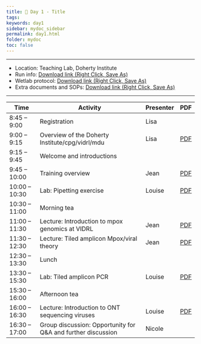 ```yaml
---
title: 🧪 Day 1 - Title
tags: 
keywords: day1
sidebar: mydoc_sidebar
permalink: day1.html
folder: mydoc
toc: false
---
```


<style>
.result {
background-color: #f0f0f0;
border: 1px solid #dedede;
padding: 10px;
margin-top: 10px;
margin-bottom: 10px;
}
</style>

---

- Location: Teaching Lab, Doherty Institute
- Run info: [Download link (Right Click, Save As)](https://raw.githubusercontent.com/vidrl/training-mpxv-2025/refs/heads/main/pdf/OneDrive_1_30-06-2025.zip)
- Wetlab protocol: [Download link (Right Click, Save As)](https://raw.githubusercontent.com/vidrl/training-mpxv-2025/refs/heads/main/pdf/VIDRL_ONT%20Mpox%20Protocol_Wetlab_%20training_2025.pdf)
- Extra documents and SOPs: [Download link (Right Click, Save As)](https://raw.githubusercontent.com/vidrl/training-mpxv-2025/refs/heads/main/pdf/wetlab/OneDrive_2025-06-30.zip)

---

| **Time**         | **Activity**                                         | **Presenter**  | **PDF** |
|------------------|-----------------------------------------------------|-----------------|---------|
| 8:45 – 9:00      | Registration                                        | Lisa            |      |
| 9:00 – 9:15      | Overview of the Doherty Institute/cpg/vidrl/mdu    | Lisa            | [PDF](https://raw.githubusercontent.com/vidrl/training-mpxv-2025/refs/heads/main/pdf/wetlab/CPG%20overview_Mpox%20training.pdf)     |
| 9:15 – 9:45      | Welcome and introductions                            |                 |      |
| 9:45 – 10:00     | Training overview                                   | Jean            | [PDF](https://raw.githubusercontent.com/vidrl/training-mpxv-2025/21e5a17af1dc33c47696b471b2c27a455ed456a3/pdf/wetlab/1_Mpox%20Wet%20Lab%20Day%201_Training%20Overview-1.pdf)     |
| 10:00 – 10:30    | Lab: Pipetting exercise                             | Louise          | [PDF](https://raw.githubusercontent.com/vidrl/training-mpxv-2025/21e5a17af1dc33c47696b471b2c27a455ed456a3/pdf/wetlab/2_Mpox%20Wet%20Lab%20Day1_pipetting.pdf)     |
| 10:30 – 11:00    | Morning tea                                        |                 |      |
| 11:00 – 11:30    | Lecture: Introduction to mpox genomics at VIDRL   | Jean            | [PDF](https://raw.githubusercontent.com/vidrl/training-mpxv-2025/21e5a17af1dc33c47696b471b2c27a455ed456a3/pdf/wetlab/3_Mpox%20Wet%20Lab%20Day%201_INTRODUCTION%20TO%20MPOX%20GENOMICS.pdf)     |
| 11:30 – 12:30    | Lecture: Tiled amplicon Mpox/viral theory          | Jean            | [PDF](https://raw.githubusercontent.com/vidrl/training-mpxv-2025/21e5a17af1dc33c47696b471b2c27a455ed456a3/pdf/wetlab/4_Mpox%20Wet%20Lab%20Day%201_Tiled%20Amp_LECTURE.pdf)     |
| 12:30 – 13:30    | Lunch                                              |                 |      |
| 13:30 – 15:30    | Lab: Tiled amplicon PCR                            | Louise          |   [PDF](https://raw.githubusercontent.com/vidrl/training-mpxv-2025/refs/heads/main/pdf/wetlab/5_Mpox%20Wet%20Lab%20Day%201_tiled%20amplicon%20PCR_lab_08072025-corrected.pdf)   |
| 15:30 – 16:00    | Afternoon tea                                      |                 |      |
| 16:00 – 16:30    | Lecture: Introduction to ONT sequencing viruses     | Louise          | [PDF](https://raw.githubusercontent.com/vidrl/training-mpxv-2025/21e5a17af1dc33c47696b471b2c27a455ed456a3/pdf/wetlab/6_Mpox%20Wet%20Lab%20Day%201_ONT%20sequencing.pdf)     |
| 16:30 – 17:00    | Group discussion: Opportunity for Q&A and further discussion | Nicole          |      |
